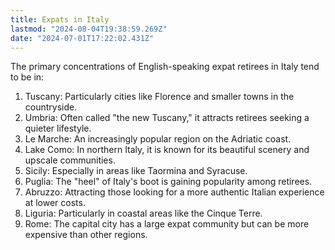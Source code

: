 ```yaml
---
title: Expats in Italy
lastmod: "2024-08-04T19:38:59.269Z"
date: "2024-07-01T17:22:02.431Z"
---
```


The primary concentrations of English-speaking expat retirees in Italy tend to be in:

1. Tuscany: Particularly cities like Florence and smaller towns in the countryside.
2. Umbria: Often called "the new Tuscany," it attracts retirees seeking a quieter lifestyle.
3. Le Marche: An increasingly popular region on the Adriatic coast.
4. Lake Como: In northern Italy, it is known for its beautiful scenery and upscale communities.
5. Sicily: Especially in areas like Taormina and Syracuse.
6. Puglia: The "heel" of Italy's boot is gaining popularity among retirees.
7. Abruzzo: Attracting those looking for a more authentic Italian experience at lower costs.
8. Liguria: Particularly in coastal areas like the Cinque Terre.
9. Rome: The capital city has a large expat community but can be more expensive than other regions.

